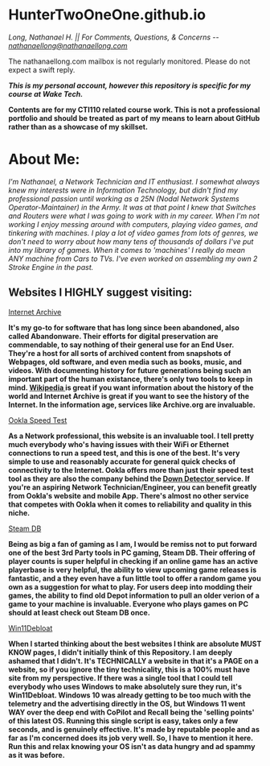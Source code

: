 # HunterTwoOneOne.github.io
*Long, Nathanael H. || For Comments, Questions, & Concerns -- nathanaellong@nathanaellong.com*

The nathanaellong.com mailbox is not regularly monitored. Please do not expect a swift reply.

***This is my personal account, however this repository is specific for my course at Wake Tech.***

**Contents are for my CTI110 related course work. This is not a professional portfolio and should be treated as part of my means to learn about GitHub rather than as a showcase of my skillset.**

<H1>About Me:</H1>

*I'm Nathanael, a Network Technician and IT enthusiast. I somewhat always knew my interests were in Information Technology, but didn't find my professional passion until working as a 25N (Nodal Network Systems Operator-Maintainer) in the Army. It was at that point I knew that Switches and Routers were what I was going to work with in my career. When I'm not working I enjoy messing around with computers, playing video games, and tinkering with machines. I play a lot of video games from lots of genres, we don't need to worry about how many tens of thousands of dollars I've put into my library of games. When it comes to 'machines' I really do mean ANY machine from Cars to TVs. I've even worked on assembling my own 2 Stroke Engine in the past.*

<H2>Websites I HIGHLY suggest visiting:</H2>

<a href="https://archive.org/"> Internet Archive </a>

**It's my go-to for software that has long since been abandoned, also called Abandonware. Their efforts for digital preservation are commendable, to say nothing of their general use for an End User. They're a host for all sorts of archived content from snapshots of Webpages, old software, and even media such as books, music, and videos. With documenting history for future generations being such an important part of the human existance, there's only two tools to keep in mind. <a href="https://www.wikipedia.org/"> Wikipedia </a> is great if you want information about the history of the world and Internet Archive is great if you want to see the history of the Internet. In the information age, services like Archive.org are invaluable.**

<a href="https://www.speedtest.net"> Ookla Speed Test </a>

**As a Network professional, this website is an invaluable tool. I tell pretty much everybody who's having issues with their WiFi or Ethernet connections to run a speed test, and this is one of the best. It's very simple to use and reasonably accurate for general quick checks of connectivity to the Internet. Ookla offers more than just their speed test tool as they are also the company behind the <a href="https://downdetector.com/"> Down Detector </a> service. If you're an aspiring Network Technician/Engineer, you can benefit greatly from Ookla's website and mobile App. There's almost no other service that competes with Ookla when it comes to reliability and quality in this niche.**

<a href="https://steamdb.info/"> Steam DB </a>

**Being as big a fan of gaming as I am, I would be remiss not to put forward one of the best 3rd Party tools in PC gaming, Steam DB. Their offering of player counts is super helpful in checking if an online game has an active playerbase is very helpful, the ability to view upcoming game releases is fantastic, and a they even have a fun little tool to offer a random game you own as a suggestion for what to play. For users deep into modding their games, the ability to find old Depot information to pull an older verion of a game to your machine is invaluable. Everyone who plays games on PC should at least check out Steam DB once.**

<a href="https://github.com/Raphire/Win11Debloat"> Win11Debloat </a>

**When I started thinking about the best websites I think are absolute MUST KNOW pages, I didn't initially think of this Repository. I am deeply ashamed that I didn't. It's TECHNICALLY a website in that it's a PAGE on a website, so if you ignore the tiny technicality, this is a 100% must have site from my perspective. If there was a single tool that I could tell everybody who uses Windows to make absolutely sure they run, it's Win11Debloat. Windows 10 was already getting to be too much with the telemetry and the advertising directly in the OS, but Windows 11 went WAY over the deep end with CoPilot and Recall being the 'selling points' of this latest OS. Running this single script is easy, takes only a few seconds, and is genuinely effective. It's made by reputable people and as far as I'm concerned does its job very well. So, I have to mention it here. Run this and relax knowing your OS isn't as data hungry and ad spammy as it was before.**